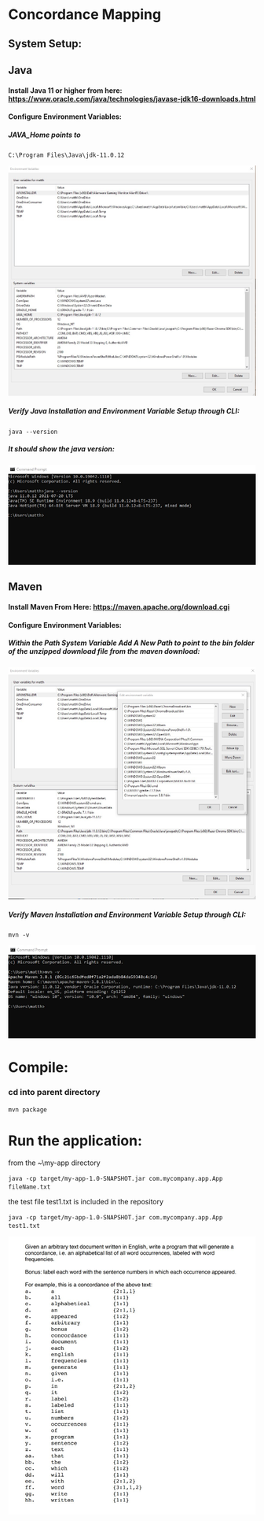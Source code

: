 # Concordance Mapping
## System Setup: 
## Java
#### Install Java 11 or higher from here: https://www.oracle.com/java/technologies/javase-jdk16-downloads.html
#### Configure Environment Variables: 
##### JAVA_Home points to 
`C:\Program Files\Java\jdk-11.0.12`

<img src = "./JAVA_HOME.jpeg"/>

##### Verify Java Installation and Environment Variable Setup through CLI:
`java --version`
##### It should show the java version: 
<img src = "./javaVersion.jpg" />

## Maven
#### Install Maven From Here: https://maven.apache.org/download.cgi
#### Configure Environment Variables: 
##### Within the Path System Variable Add A New Path to point to the bin folder of the unzipped download file from the maven download: 
<img src = "./mavenEnvVariable.jpg"/>

##### Verify Maven Installation and Environment Variable Setup through CLI:
`mvn -v`

<img src = "./mvnVerfification.jpg"/>

# Compile:
### cd into parent directory
`mvn package`

# Run the application:
from the ~\my-app directory

`java -cp target/my-app-1.0-SNAPSHOT.jar com.mycompany.app.App fileName.txt`

the test file test1.txt is included in the repository 

`java -cp target/my-app-1.0-SNAPSHOT.jar com.mycompany.app.App test1.txt`


<img src = "./concordance.jpg"/>




